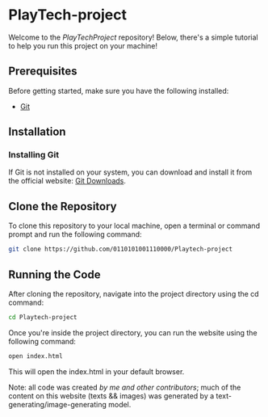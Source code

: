 # PlayTech-project

Welcome to the *PlayTechProject* repository!
Below, there's a simple tutorial to help you run this project on your machine!

## Prerequisites

Before getting started, make sure you have the following installed:

- [Git](https://git-scm.com/downloads/)

## Installation

### Installing Git

If Git is not installed on your system, you can download and install it from the official website: [Git Downloads](https://git-scm.com/downloads/).

## Clone the Repository

To clone this repository to your local machine, open a terminal or command prompt and run the following command:

```bash
git clone https://github.com/0110101001110000/Playtech-project
```

## Running the Code

After cloning the repository, navigate into the project directory using the cd command:

```bash
cd Playtech-project
```

Once you're inside the project directory, you can run the website using the following command:

```bash
open index.html
```

This will open the index.html in your default browser.

Note: all code was created *by me and other contributors*; much of the content on this website (texts && images) was generated by a text-generating/image-generating model.
